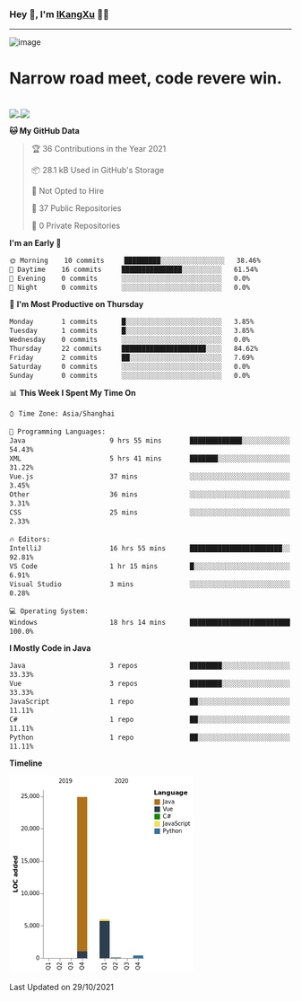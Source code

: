 ### Hey 👋, I'm [IKangXu](https://ikangxu.cn) 👨‍💻

---

![image](https://user-images.githubusercontent.com/17905150/129289038-45b612fe-c13c-4f7a-9e07-4000ff932787.png)

<h1>Narrow road meet, code revere win.</h1>

<br />

<a href="#">
  <img align="center" src="https://github-readme-stats.vercel.app/api?username=IKangXu&show_icons=true&layout=compact&theme=graywhite&hide_border=true&locale=en" />
</a>
<a href="#">
  <img align="center" src="https://github-readme-stats.vercel.app/api/top-langs/?username=IKangXu&layout=compact&theme=graywhite&locale=en&hide_border=true" />
</a>

<!--
<a href="#">
  <img align="center" src="https://github-profile-trophy.vercel.app/?username=IKangXu&no-frame=true&no-bg=true" />
</a>


<a href="#">
  <img align="center" src="https://activity-graph.herokuapp.com/graph?username=IKangXu&bg_color=ffffff&color=000000&line=000000&point=000000&area=true&hide_border=true" />
</a>
-->

<!--START_SECTION:waka-->
**🐱 My GitHub Data** 

> 🏆 36 Contributions in the Year 2021
 > 
> 📦 28.1 kB Used in GitHub's Storage 
 > 
> 🚫 Not Opted to Hire
 > 
> 📜 37 Public Repositories 
 > 
> 🔑 0 Private Repositories  
 > 
**I'm an Early 🐤** 

```text
🌞 Morning    10 commits     █████████░░░░░░░░░░░░░░░░   38.46% 
🌆 Daytime    16 commits     ███████████████░░░░░░░░░░   61.54% 
🌃 Evening    0 commits      ░░░░░░░░░░░░░░░░░░░░░░░░░   0.0% 
🌙 Night      0 commits      ░░░░░░░░░░░░░░░░░░░░░░░░░   0.0%

```
📅 **I'm Most Productive on Thursday** 

```text
Monday       1 commits      █░░░░░░░░░░░░░░░░░░░░░░░░   3.85% 
Tuesday      1 commits      █░░░░░░░░░░░░░░░░░░░░░░░░   3.85% 
Wednesday    0 commits      ░░░░░░░░░░░░░░░░░░░░░░░░░   0.0% 
Thursday     22 commits     █████████████████████░░░░   84.62% 
Friday       2 commits      ██░░░░░░░░░░░░░░░░░░░░░░░   7.69% 
Saturday     0 commits      ░░░░░░░░░░░░░░░░░░░░░░░░░   0.0% 
Sunday       0 commits      ░░░░░░░░░░░░░░░░░░░░░░░░░   0.0%

```


📊 **This Week I Spent My Time On** 

```text
⌚︎ Time Zone: Asia/Shanghai

💬 Programming Languages: 
Java                     9 hrs 55 mins       █████████████░░░░░░░░░░░░   54.43% 
XML                      5 hrs 41 mins       ███████░░░░░░░░░░░░░░░░░░   31.22% 
Vue.js                   37 mins             ░░░░░░░░░░░░░░░░░░░░░░░░░   3.45% 
Other                    36 mins             ░░░░░░░░░░░░░░░░░░░░░░░░░   3.31% 
CSS                      25 mins             ░░░░░░░░░░░░░░░░░░░░░░░░░   2.33%

🔥 Editors: 
IntelliJ                 16 hrs 55 mins      ███████████████████████░░   92.81% 
VS Code                  1 hr 15 mins        █░░░░░░░░░░░░░░░░░░░░░░░░   6.91% 
Visual Studio            3 mins              ░░░░░░░░░░░░░░░░░░░░░░░░░   0.28%

💻 Operating System: 
Windows                  18 hrs 14 mins      █████████████████████████   100.0%

```

**I Mostly Code in Java** 

```text
Java                     3 repos             ████████░░░░░░░░░░░░░░░░░   33.33% 
Vue                      3 repos             ████████░░░░░░░░░░░░░░░░░   33.33% 
JavaScript               1 repo              ██░░░░░░░░░░░░░░░░░░░░░░░   11.11% 
C#                       1 repo              ██░░░░░░░░░░░░░░░░░░░░░░░   11.11% 
Python                   1 repo              ██░░░░░░░░░░░░░░░░░░░░░░░   11.11%

```


**Timeline**

![Chart not found](https://raw.githubusercontent.com/IKangXu/IKangXu/main/charts/bar_graph.png) 


 Last Updated on 29/10/2021
<!--END_SECTION:waka-->


